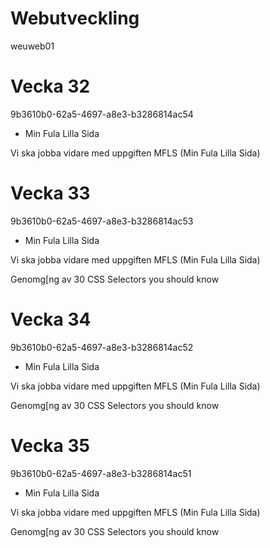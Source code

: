 <!-- title -->
# Webutveckling
<!-- id -->
weuweb01

<!-- week 32 -->
# Vecka 32
<!-- id -->
9b3610b0-62a5-4697-a8e3-b3286814ac54
<!-- assignments -->
- Min Fula Lilla Sida
<!-- content -->
Vi ska jobba vidare med uppgiften MFLS (Min Fula Lilla Sida)

<!-- week 33 -->
# Vecka 33
<!-- id -->
9b3610b0-62a5-4697-a8e3-b3286814ac53
<!-- assignments -->
- Min Fula Lilla Sida
<!-- content -->
Vi ska jobba vidare med uppgiften MFLS (Min Fula Lilla Sida)

Genomg[ng av 30 CSS Selectors you should know

<!-- week 34 -->
# Vecka 34
<!-- id -->
9b3610b0-62a5-4697-a8e3-b3286814ac52
<!-- assignments -->
- Min Fula Lilla Sida
<!-- content -->
Vi ska jobba vidare med uppgiften MFLS (Min Fula Lilla Sida)

Genomg[ng av 30 CSS Selectors you should know

<!-- week 35 -->
# Vecka 35
<!-- id -->
9b3610b0-62a5-4697-a8e3-b3286814ac51
<!-- assignments -->
- Min Fula Lilla Sida
<!-- content -->
Vi ska jobba vidare med uppgiften MFLS (Min Fula Lilla Sida)

Genomg[ng av 30 CSS Selectors you should know
